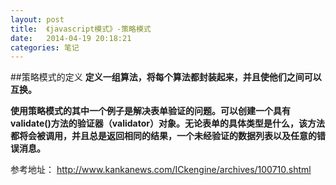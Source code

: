 ```yaml
---
layout: post
title:  《javascript模式》-策略模式
date:   2014-04-19 20:18:21
categories: 笔记
---
```



##策略模式的定义
**定义一组算法，将每个算法都封装起来，并且使他们之间可以互换。**

**使用策略模式的其中一个例子是解决表单验证的问题。可以创建一个具有validate()方法的验证器（validator）对象。无论表单的具体类型是什么，该方法都将会被调用，并且总是返回相同的结果，一个未经验证的数据列表以及任意的错误消息。**


参考地址：
http://www.kankanews.com/ICkengine/archives/100710.shtml





